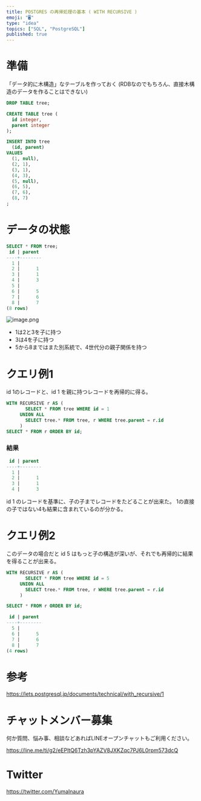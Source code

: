 ```yaml
---
title: POSTGRES の再帰処理の基本 ( WITH RECURSIVE )
emoji: "🖥"
type: "idea"
topics: ["SQL", "PostgreSQL"]
published: true
---
```



# 準備

「データ的に木構造」なテーブルを作っておく
(RDBなのでもちろん、直接木構造のデータを作ることはできない)

```sql
DROP TABLE tree;

CREATE TABLE tree (
  id integer,
  parent integer
);
```

```sql
INSERT INTO tree
  (id, parent)
VALUES
  (1, null),
  (2, 1),
  (3, 1),
  (4, 3),
  (5, null),
  (6, 5),
  (7, 6),
  (8, 7)
;
```

# データの状態

```sql
SELECT * FROM tree;
 id | parent
----+--------
  1 |
  2 |      1
  3 |      1
  4 |      3
  5 |
  6 |      5
  7 |      6
  8 |      7
(8 rows)
```


![image.png](https://qiita-image-store.s3.ap-northeast-1.amazonaws.com/0/89618/0ee74610-b77b-5ecb-538c-235a19a93e42.png)

- 1は2と3を子に持つ
- 3は4を子に持つ
- 5から8まではまた別系統で、4世代分の親子関係を持つ

# クエリ例1

id 1のレコードと、id 1 を親に持つレコードを再帰的に得る。

```sql
WITH RECURSIVE r AS (
       SELECT * FROM tree WHERE id = 1
     UNION ALL
       SELECT tree.* FROM tree, r WHERE tree.parent = r.id
     )
SELECT * FROM r ORDER BY id;
```

### 結果

```sql
 id | parent
----+--------
  1 |
  2 |      1
  3 |      1
  4 |      3
```


id 1 のレコードを基準に、子の子までレコードをたどることが出来た。
1の直接の子ではない4も結果に含まれているのが分かる。


# クエリ例2

このデータの場合だと id 5 はもっと子の構造が深いが、それでも再帰的に結果を得ることが出来る。

```sql
WITH RECURSIVE r AS (
       SELECT * FROM tree WHERE id = 5
     UNION ALL
       SELECT tree.* FROM tree, r WHERE tree.parent = r.id
     )

SELECT * FROM r ORDER BY id;
```

```sql
 id | parent
----+--------
  5 |
  6 |      5
  7 |      6
  8 |      7
(4 rows)
```

# 参考

https://lets.postgresql.jp/documents/technical/with_recursive/1



<!-- Update From Qiita API -->

# チャットメンバー募集


何か質問、悩み事、相談などあればLINEオープンチャットもご利用ください。

https://line.me/ti/g2/eEPltQ6Tzh3pYAZV8JXKZqc7PJ6L0rpm573dcQ





# Twitter


https://twitter.com/YumaInaura


<!-- Update From Qiita API -->


